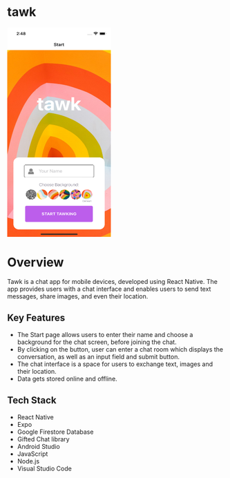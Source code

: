 # tawk

<img alt="Screenshot of Start page of tawk" src="https://github.com/serinhanw/tawk/blob/main/assets/screenshot.png" width="240" height="485">

# Overview
Tawk is a chat app for mobile devices, developed using React Native. The app provides users with a chat interface and enables users to send text messages, share images, and even their location.

## Key Features
- The Start page allows users to enter their name and choose a background for the chat screen, before joining the chat.
- By clicking on the button, user can enter a chat room which displays the conversation, as well as an input field and submit button.
- The chat interface is a space for users to exchange text, images and their location. 
- Data gets stored online and offline.

## Tech Stack
- React Native
- Expo
- Google Firestore Database
- Gifted Chat library
- Android Studio
- JavaScript
- Node.js
- Visual Studio Code
